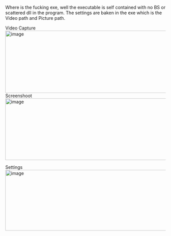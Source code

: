Where is the fucking exe, well the executable is self contained with no BS or scattered dll in the program. The settings are baken in the exe which is the Video path and Picture path.

Video Capture
<img width="511" height="196" alt="image" src="https://github.com/user-attachments/assets/83ac3656-d1f9-4977-969b-5164d3a28d31" />
Screenshoot
<img width="510" height="194" alt="image" src="https://github.com/user-attachments/assets/4fa2c028-6473-4ee3-8180-ef09a5c94151" />

Settings
<img width="507" height="191" alt="image" src="https://github.com/user-attachments/assets/666c624f-ad6c-4b34-95c8-d2382428c56c" />
